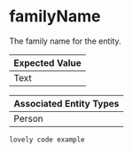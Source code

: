# familyName 

The family name for the entity.   

| Expected Value |        
| ------------- |
| Text          | 


| Associated Entity Types |        
| ------------- |
| Person         | 


```
lovely code example 
```